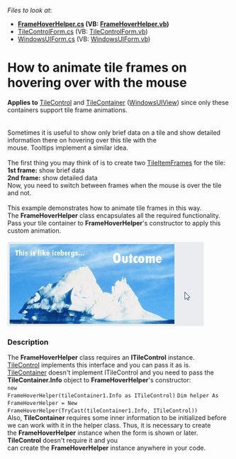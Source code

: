 <!-- default file list -->
*Files to look at*:

* **[FrameHoverHelper.cs](./CS/FrameHoverHelper.cs) (VB: [FrameHoverHelper.vb](./VB/FrameHoverHelper.vb))**
* [TileControlForm.cs](./CS/TileControlForm.cs) (VB: [TileControlForm.vb](./VB/TileControlForm.vb))
* [WindowsUIForm.cs](./CS/WindowsUIForm.cs) (VB: [WindowsUIForm.vb](./VB/WindowsUIForm.vb))
<!-- default file list end -->
# How to animate tile frames on hovering over with the mouse


<p><strong>Applies to</strong> <a href="https://documentation.devexpress.com/WindowsForms/10998/Controls-and-Libraries/Navigation-Controls/Tile-Control">TileControl</a> and <a href="https://documentation.devexpress.com/WindowsForms/11771/Controls-and-Libraries/Application-UI-Manager/Views/WindowsUI-View/Content-Containers">TileContainer</a> (<a href="https://documentation.devexpress.com/WindowsForms/11854/Controls-and-Libraries/Application-UI-Manager/Views/WindowsUI-View">WindowsUIView</a>) since only these containers support tile frame animations.<br><br><br>Sometimes it is useful to show only brief data on a tile and show detailed information there on hovering over this tile with the mouse. Tooltips implement a similar idea.<br><br>The first thing you may think of is to create two <a href="https://documentation.devexpress.com/WindowsForms/DevExpress.XtraEditors.TileItemFrame.class">TileItemFrame</a><u>s</u> for the tile:<br><strong>1st frame:</strong> show brief data<br><strong>2nd frame:</strong> show detailed data<br>Now, you need to switch between frames when the mouse is over the tile and not.<br><br>This example demonstrates how to animate tile frames in this way. The <strong>FrameHoverHelper</strong> class encapsulates all the required functionality. Pass your tile container to <strong>FrameHoverHelper</strong>'s constructor to apply this custom animation.<br><br><img src="https://raw.githubusercontent.com/DevExpress-Examples/how-to-animate-tile-frames-on-hovering-over-with-the-mouse-t549254/14.1.3+/media/f6625d22-0e89-40f5-b4c0-33aa5158a141.png"></p>


<h3>Description</h3>

The&nbsp;<strong>FrameHoverHelper</strong>&nbsp;class requires an <strong>ITileControl</strong> instance. <a href="https://documentation.devexpress.com/WindowsForms/10998/Controls-and-Libraries/Navigation-Controls/Tile-Control">TileControl</a>&nbsp;implements this interface and you can pass it as is. <a href="https://documentation.devexpress.com/WindowsForms/11771/Controls-and-Libraries/Application-UI-Manager/Views/WindowsUI-View/Content-Containers">TileContainer</a> doesn't implement&nbsp;ITileControl and you need to pass the <strong>TileContainer.Info</strong> object to <strong>FrameHoverHelper</strong>'s&nbsp;constructor:<br>
<code lang="cs">new FrameHoverHelper(tileContainer1.Info as ITileControl)</code>
<code lang="vb">Dim helper As FrameHoverHelper = New FrameHoverHelper(TryCast(tileContainer1.Info, ITileControl))</code>
<br>Also, <strong>TileContainer</strong> requires some inner information to be initialized before we can work with it in the helper class. Thus, it is necessary to create the&nbsp;<strong>FrameHoverHelper</strong>&nbsp;instance when the form is shown or later. <strong>TileControl</strong> doesn't require it and you can&nbsp;create&nbsp;the&nbsp;<strong>FrameHoverHelper</strong>&nbsp;instance anywhere in your code.

<br/>


